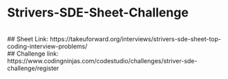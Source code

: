 # Strivers-SDE-Sheet-Challenge
<br>
## Sheet Link: https://takeuforward.org/interviews/strivers-sde-sheet-top-coding-interview-problems/
<br>
## Challenge link: https://www.codingninjas.com/codestudio/challenges/striver-sde-challenge/register
